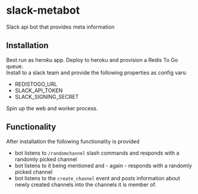 # slack-metabot

Slack api bot that provides meta information

## Installation

Best run as heroku app. Deploy to heroku and provision a Redis To Go queue.\
Install to a slack team and provide the following properties as config vars:
- REDISTOGO_URL
- SLACK_API_TOKEN
- SLACK_SIGNING_SECRET

Spin up the web and worker process.

## Functionality

After installation the following functionality is provided

- bot listens to `/randomchannel` slash commands and responds with a randomly picked channel
- bot listens to it being mentioned and - again - responds with a randomly picked channel
- bot listens to the `create_channel` event and posts information about newly created channels into the channels it is member of. 